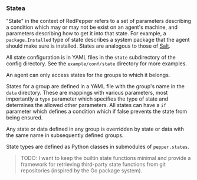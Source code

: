 ### Statea

"State" in the context of RedPepper refers to a set of parameters describing a condition which may or may not be exist on an agent's machine, and parameters describing how to get it into that state.
For example, a `package.Installed` type of state describes a system package that the agent should make sure is installed.
States are analogous to those of [Salt](https://github.com/saltstack/salt).

All state configuration is in YAML files in the `state` subdirectory of the config directory.
See the `example/conf/state` directory for more examples.

An agent can only access states for the groups to which it belongs.

States for a group are defined in a YAML file with the group's name in the `data` directory.
These are mappings with various parameters, most importantly a `type` parameter which specifies the type of state and determines the allowed other parameters.
All states can have a `if` parameter which defines a condition which if false prevents the state from being ensured.

Any state or data defined in any group is overridden by state or data with the same name in subsequently defined groups.

State types are defined as Python classes in submodules of `pepper.states`.

> TODO: I want to keep the builtin state functions minimal and provide a
> framework for retrieving third-party state functions from git repositories
> (inspired by the Go package system).
